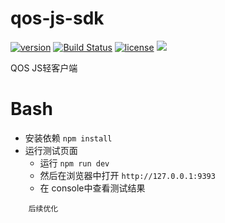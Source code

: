 # qos-js-sdk

[![version](https://img.shields.io/github/tag/QOSGroup/qos-js-sdk.svg)](https://github.com/QOSGroup/qos-js-sdk/releases/latest)
[![Build Status](https://travis-ci.org/QOSGroup/qos-js-sdk.svg?branch=master)](https://travis-ci.org/QOSGroup/qos-js-sdk)
[![license](https://img.shields.io/github/license/QOSGroup/qos-js-sdk.svg)](https://github.com/QOSGroup/qos-js-sdk/blob/master/LICENSE)
[![](https://tokei.rs/b1/github/QOSGroup/qos-js-sdk?category=lines)](https://github.com/QOSGroup/qos-js-sdk)

QOS JS轻客户端

# Bash
- 安装依赖 `npm install`
- 运行测试页面 
    - 运行 `npm run dev` 
    - 然后在浏览器中打开 `http://127.0.0.1:9393`
    - 在 console中查看测试结果
```
    后续优化
```

